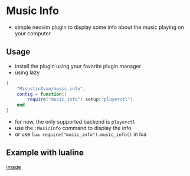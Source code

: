 # Music Info
- simple neovim plugin to display some info about the music playing on your computer

## Usage
- install the plugin using your favorite plugin manager
- using lazy
```lua
{
    "MisustinIvan/music_info",
    config = function()
        require("music_info").setup("playerctl")
    end
}
```
- for now, the only supported backend is `playerctl`
- use the `:MusicInfo` command to display the info
- or use ```lua require("music_info").music_info()``` in lua

## Example with lualine
[image](./Screenshot_20240527_191245.png)
